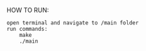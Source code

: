 HOW TO RUN:

    open terminal and navigate to /main folder
    run commands:
        make
        ./main 
